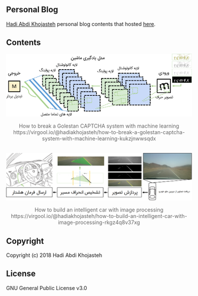## Personal Blog
[Hadi Abdi Khojasteh](http://hadiabdikhojasteh.ir) personal blog contents that hosted [here](https://virgool.io/@hadiakhojasteh/).

## Contents
<center><img src="./how-to-break-a-Golestan-CAPTCHA-system-with-machine-learning/assets/Header.png"><p style="color: #666;">
How to break a Golestan CAPTCHA system with machine learning</br>https://virgool.io/@hadiakhojasteh/how-to-break-a-golestan-captcha-system-with-machine-learning-kukzjnwwsqdx</p></center>
</br>
<center><img src="./how-to-build-an-intelligent-car-with-image-processing/assets/Header.png"><p style="color: #666;">
How to build an intelligent car with image processing</br>https://virgool.io/@hadiakhojasteh/how-to-build-an-intelligent-car-with-image-processing-rkgz4q8v37xg</p></center>

## Copyright
Copyright (c) 2018 Hadi Abdi Khojasteh

## License
GNU General Public License v3.0
